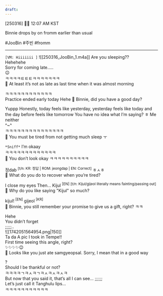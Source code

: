 ```yaml
---
draft:
---
```


[250316] 🐣💭 12:07 AM KST

Binnie drops by on fromm earlier than usual

#JooBin #주빈 #fromm

___
`[VM: Hiiiiiii ]`
![[250316_JooBin_1.m4a]]
Are you sleeping??  
Hehehehe  
Sorry for coming late…..  
😉  
ㅋㅋㅋㅋㅌㅌㅌㅋㅋㅋㅋㅋㅋㅋ  
🫧 At least it’s not as late as last time when it was almost morning

ㅋㅋㅋㅋㅋㅋㅋㅋㅋㅋㅋㅋ  
Practice ended early today
Hehe 
🫧 Binnie, did you have a good day?

Yuppp
Honestly, today feels like yesterday, yesterday feels like today and the day before feels like tomorrow
You have no idea what I’m saying? ㅎ
Me neither  
^~^  
ㅋㅋㅋㅋㅋㅋㅋㅋㅋㅋㅋㅋㅋㅋㅋ  
🫧 You must be tired from not getting much sleep ㅜ

`*Sniff*` I’m okaay  
ㅋㅋㅋㅋㅋㅋㅋㅋㅋㅋㅋㅋㅋ  
🫧 You don’t look okay ㅋㅋㅋㅋㅋㅋㅋㅋㅋㅋ

정dab <sup>[t/n: KR: 정답 | ROM: jeongdap | EN: Correct]</sup>
ㅎㅅㅎ  
🫧 What do you do to recover when you’re tired?

I close my eyes 
Then…  Kijul <sup>[EN]</sup>  <sup>[t/n: Kijul/gijeol literally means fainting/passing out]</sup>
🫧 Why do you like saying "Kijul" so much?

kijul! <sup>[EN]</sup> gijeol <sup>[KR]</sup>   
🫧 Binnie, you still remember your promise to give us a gift, right? ㅋㅋ

Hehe  
You didn’t forget  
;;;;;..  
![[1742051564954.png|150]]  
Ta da 
A pic I took in Tempe!!  
First time seeing this angle, right?  
✨✨✨✨😉  
🫧 Looks like you just ate samgyeopsal. Sorry, I mean that in a good way

?  
Should I be thankful or not?  
ㅋㅋㅋㅋㄱㅋㅅㅋㄱㅋㅅㅋㅅㅋㅅㅋ  
But now that you said it, that’s all I can see...
;;;;;;  
Let’s just call it Tanghulu lips…  
ㅋㅋㅋㅋㅋㅋㅋㅋㅋㅋㅋ